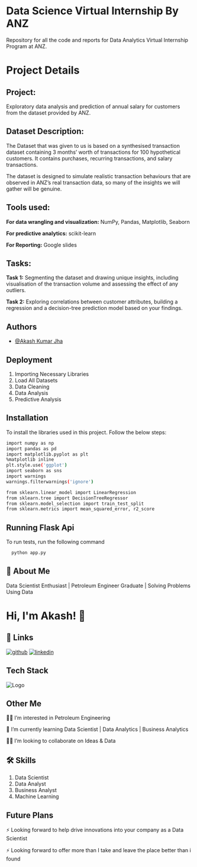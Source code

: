 # **Data Science Virtual Internship By ANZ**

Repository for all the code and reports for Data Analytics Virtual Internship Program at ANZ.


# Project Details 

## Project: 

Exploratory data analysis and prediction of annual salary for customers from the dataset provided by ANZ.

## Dataset Description:

The Dataset that was given to us is based on a synthesised transaction dataset containing 3 months’ worth of transactions for 100 hypothetical customers. It contains purchases, recurring transactions, and salary transactions.

The dataset is designed to simulate realistic transaction behaviours that are observed in ANZ’s real transaction data, so many of the insights we will gather will be genuine.

## Tools used:

**For data wrangling and visualization:** NumPy, Pandas, Matplotlib, Seaborn

**For predictive analytics:** scikit-learn

**For Reporting:** Google slides

## Tasks: 

**Task 1:** Segmenting the dataset and drawing unique insights, including visualisation of the transaction volume and assessing the effect of any outliers. 

**Task 2:** Exploring correlations between customer attributes, building a regression and a decision-tree prediction model based on your findings.


## Authors

- [@Akash Kumar Jha](https://github.com/Akash1070)


## Deployment

  1. Importing Necessary Libraries
  2. Load All Datasets
  3. Data Cleaning
  4. Data Analysis
  5. Predictive Analysis
  
## Installation

To install the libraries used in this project. Follow the 
below steps:

```bash
import numpy as np
import pandas as pd
import matplotlib.pyplot as plt
%matplotlib inline
plt.style.use('ggplot')
import seaborn as sns
import warnings
warnings.filterwarnings('ignore')

from sklearn.linear_model import LinearRegression
from sklearn.tree import DecisionTreeRegressor
from sklearn.model_selection import train_test_split
from sklearn.metrics import mean_squared_error, r2_score

```
    
## Running Flask Api

To run tests, run the following command

```bash
  python app.py
```

## 🚀 About Me

Data Scientist Enthusiast | Petroleum Engineer Graduate | Solving Problems Using Data 


# Hi, I'm Akash! 👋


## 🔗 Links
[![github](https://img.shields.io/badge/github-000?style=for-the-badge&logo=ko-fi&logoColor=white)](https://github.com/Akash1070)
[![linkedin](https://img.shields.io/badge/linkedin-0A66C2?style=for-the-badge&logo=linkedin&logoColor=white)](https://www.linkedin.com/in/akashkumar107/)

## Tech Stack





![Logo](https://businesstoys.in/assets/programs/full-stack-data-science-professional-program/tools.png)
## Other Me
👩‍💻 I’m interested in Petroleum Engineering

🧠 I’m currently learning Data Scientist | Data Analytics | Business Analytics

👯‍♀️ I’m looking to collaborate on Ideas & Data


## 🛠 Skills
1. Data Scientist
2. Data Analyst
3. Business Analyst
4. Machine Learning 


## Future Plans 

⚡️ Looking forward to help drive innovations into your company as a Data Scientist

⚡️ Looking forward to offer more than I take and leave the place better than i found
